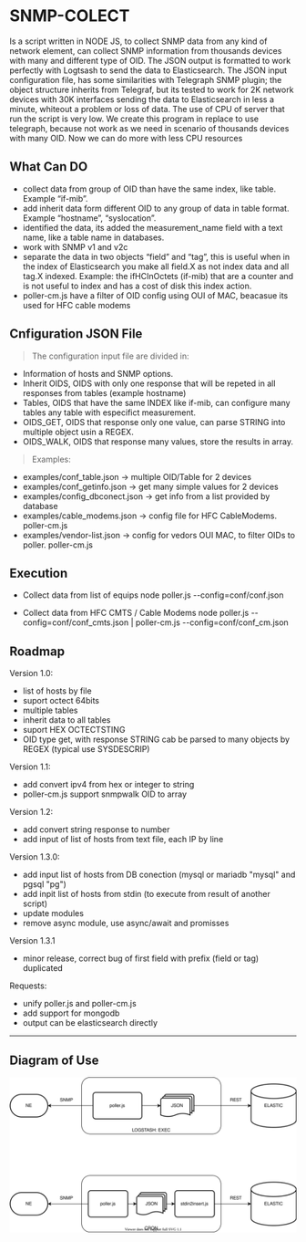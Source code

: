 # SNMP-COLECT

Is a script written in NODE JS, to collect SNMP data from any kind of network element, can collect SNMP information from thousands devices with many and different type of OID.
The JSON output is formatted to work perfectly with Logtsash to send the data to Elasticsearch.
The JSON input configuration file, has some similarities with Telegraph SNMP plugin; the object structure inherits from Telegraf, but its tested to work for 2K network devices with 30K interfaces sending the data to Elasticsearch in less a minute, whiteout a problem or loss of data.
The use of CPU of server that run the script is very low.
We create this program in replace to use telegraph, because not work as we need in scenario of thousands devices with many OID.
Now we can do more with less CPU resources

## What Can DO

- collect data from group of OID than have the same index, like table. Example “if-mib”.
- add inherit data form different OID to any group of data in table format. Example “hostname”, “syslocation”.
- identified the data, its added the measurement_name field with a text name, like a table name in databases.
- work with SNMP v1 and v2c
- separate the data in two objects “field” and “tag”, this is useful when in the index of Elasticsearch you make all field.X as not index data and all tag.X indexed.
Example: the ifHCInOctets (if-mib) that are a counter and is not useful to index and has a cost of disk this index action.
- poller-cm.js have a filter of OID config using OUI of MAC, beacasue its used for HFC cable modems

## Cnfiguration JSON File

>The configuration input file are divided in:

- Information of hosts and SNMP options.
- Inherit OIDS, OIDS with only one response that will be repeted in all responses from tables (example hostname)
- Tables, OIDS that have the same INDEX like if-mib, can configure many tables any table with especifict measurement.
- OIDS_GET, OIDS that response only one value, can parse STRING into multiple object usin a REGEX.
- OIDS_WALK, OIDS that response many values, store the results in array.

>Examples:

- examples/conf_table.json -> multiple OID/Table for 2 devices
- examples/conf_getinfo.json -> get many simple values for 2 devices
- examples/config_dbconect.json -> get info from a list provided by database
- examples/cable_modems.json -> config file for HFC CableModems. poller-cm.js
- examples/vendor-list.json -> config for vedors OUI MAC, to filter OIDs to poller. poller-cm.js

## Execution

- Collect data from list of equips
    node poller.js --config=conf/conf.json

- Collect data from HFC CMTS / Cable Modems
    node poller.js --config=conf/conf_cmts.json | poller-cm.js --config=conf/conf_cm.json

## Roadmap

Version 1.0:

- list of hosts by file
- suport octect 64bits
- multiple tables
- inherit data to all tables
- suport HEX OCTECTSTING
- OID type get, with response STRING cab be parsed to many objects by REGEX (typical use SYSDESCRIP)

Version 1.1:

- add convert ipv4 from hex or integer to string
- poller-cm.js support snmpwalk OID to array

Version 1.2:

- add convert string response to number
- add input of list of hosts from text file, each IP by line

Version 1.3.0:

- add input list of hosts from DB conection (mysql or mariadb "mysql" and pgsql "pg")
- add inpit list of hosts from stdin (to execute from result of another script)
- update modules
- remove async module, use async/await and promisses

Version 1.3.1

- minor release, correct bug of first field with prefix (field or tag) duplicated

Requests:

- unify poller.js and poller-cm.js
- add support for mongodb
- output can be elasticsearch directly

***

## Diagram of Use

![Alt](Diagram.svg)
